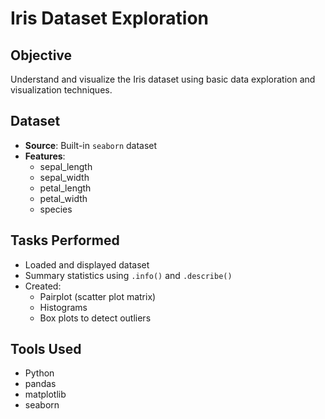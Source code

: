 # Iris Dataset Exploration

## Objective
Understand and visualize the Iris dataset using basic data exploration and visualization techniques.

## Dataset
- **Source**: Built-in `seaborn` dataset
- **Features**:
  - sepal_length
  - sepal_width
  - petal_length
  - petal_width
  - species

## Tasks Performed
- Loaded and displayed dataset
- Summary statistics using `.info()` and `.describe()`
- Created:
  - Pairplot (scatter plot matrix)
  - Histograms
  - Box plots to detect outliers

## Tools Used
- Python
- pandas
- matplotlib
- seaborn
